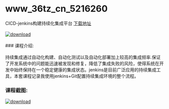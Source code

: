# www_36tz_cn_5216260
CICD-jenkins构建持续化集成平台
[下载地址](http://www.36tz.cn/article/5216260 "下载地址")
<br/></br>[![download](http://36tz.cn/muke_img/2020_11_2-65.png "下载地址")](http://www.36tz.cn/article/5216260 "下载地址")
<br/></br>### 课程介绍:<br/></br>持续集成通过自动化构建、自动化测试以及自动化部署加上较高的集成频率.保证了开发系统中的问题能迅速被发现和修复，降低了集成失败的风险，使得系统在开发中始终保持在一个稳定健康的集成状态。jenkins是目前广泛应用的持续集成工具，本套课程记录我使用jenkins+Git配置持续集成环境的整个流程。

### 课程截图:
[![download](http://36tz.cn/muke_img/2020_11_1-66.png "下载地址")](http://www.36tz.cn/article/5216260 "下载地址")
